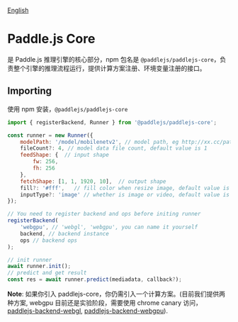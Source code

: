 [English](./README.md)

# Paddle.js Core

是 Paddle.js 推理引擎的核心部分，npm 包名是 `@paddlejs/paddlejs-core`，负责整个引擎的推理流程运行，提供计算方案注册、环境变量注册的接口。

## Importing
使用 npm 安装，`@paddlejs/paddlejs-core`

```js
import { registerBackend, Runner } from '@paddlejs/paddlejs-core';

const runner = new Runner({
    modelPath: '/model/mobilenetv2', // model path, eg http://xx.cc/path, http://xx.cc/path/model.json, /localModelDir/model.json, /localModelDir
    fileCount?: 4, // model data file count, default value is 1
    feedShape: {  // input shape
        fw: 256,
        fh: 256
    },
    fetchShape: [1, 1, 1920, 10],  // output shape
    fill?: '#fff',   // fill color when resize image, default value is #fff
    inputType?: 'image' // whether is image or video, default value is image
});

// You need to register backend and ops before initing runner
registerBackend(
    'webgpu', // 'webgl', 'webgpu', you can name it yourself
    backend, // backend instance
    ops // backend ops
);

// init runner
await runner.init();
// predict and get result
const res = await runner.predict(mediadata, callback?);
```

**Note**: 如果你引入 paddlejs-core，你仍需引入一个计算方案。(目前我们提供两种方案, webgpu 目前还是实验阶段，需要使用 chrome canary 访问，
[paddlejs-backend-webgl](/packages/paddlejs-backend-webgl), [paddlejs-backend-webgpu](/packages/paddlejs-backend-webgpu)).
